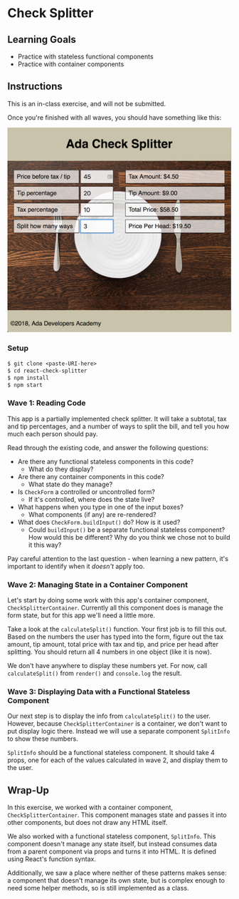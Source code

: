 # Check Splitter

## Learning Goals

- Practice with stateless functional components
- Practice with container components

## Instructions

This is an in-class exercise, and will not be submitted.

Once you're finished with all waves, you should have something like this:

![Example implementation](images/example-implementation.png)

### Setup

```
$ git clone <paste-URI-here>
$ cd react-check-splitter
$ npm install
$ npm start
```

### Wave 1: Reading Code

This app is a partially implemented check splitter. It will take a subtotal, tax and tip percentages, and a number of ways to split the bill, and tell you how much each person should pay.

Read through the existing code, and answer the following questions:
- Are there any functional stateless components in this code?
  - What do they display?
- Are there any container components in this code?
  - What state do they manage?
- Is `CheckForm` a controlled or uncontrolled form?
  - If it's controlled, where does the state live?
- What happens when you type in one of the input boxes?
  - What components (if any) are re-rendered?
- What does `CheckForm.buildInput()` do? How is it used?
  - Could `buildInput()` be a separate functional stateless component? How would this be different? Why do you think we chose not to build it this way?

Pay careful attention to the last question - when learning a new pattern, it's important to identify when it _doesn't_ apply too.

### Wave 2: Managing State in a Container Component

Let's start by doing some work with this app's container component, `CheckSplitterContainer`. Currently all this component does is manage the form state, but for this app we'll need a little more.

Take a look at the `calculateSplit()` function. Your first job is to fill this out. Based on the numbers the user has typed into the form, figure out the tax amount, tip amount, total price with tax and tip, and price per head after splitting. You should return all 4 numbers in one object (like it is now).

We don't have anywhere to display these numbers yet. For now, call `calculateSplit()` from `render()` and `console.log` the result.

### Wave 3: Displaying Data with a Functional Stateless Component

Our next step is to display the info from `calculateSplit()` to the user. However, because `CheckSplitterContainer` is a container, we don't want to put display logic there. Instead we will use a separate component `SplitInfo` to show these numbers.

`SplitInfo` should be a functional stateless component. It should take 4 props, one for each of the values calculated in wave 2, and display them to the user.

## Wrap-Up

In this exercise, we worked with a container component, `CheckSplitterContainer`. This component manages state and passes it into other components, but does not draw any HTML itself.

We also worked with a functional stateless component, `SplitInfo`. This component doesn't manage any state itself, but instead consumes data from a parent component via props and turns it into HTML. It is defined using React's function syntax.

Additionally, we saw a place where neither of these patterns makes sense: a component that doesn't manage its own state, but is complex enough to need some helper methods, so is still implemented as a class.
